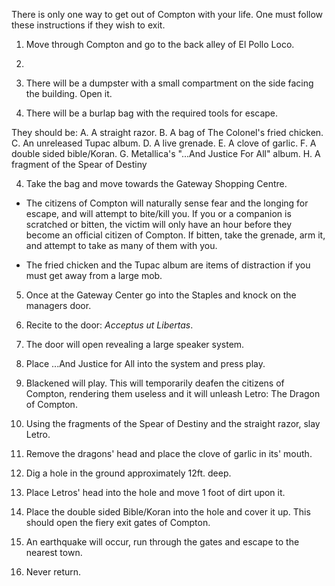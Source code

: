 
There is only one way to get out of Compton with your life. One must follow these instructions if they wish to exit.

1. Move through Compton and go to the back alley of El Pollo Loco.
2. 
3. There will be a dumpster with a small compartment on the side facing the building. Open it.

4. There will be a burlap bag with the required tools for escape.

They should be:
A. A straight razor.
B. A bag of The Colonel's fried chicken.
C. An unreleased Tupac album.
D. A live grenade.
E. A clove of garlic.
F. A double sided bible/Koran.
G. Metallica's "...And Justice For All" album.
H. A fragment of the Spear of Destiny

4. Take the bag and move towards the Gateway Shopping Centre.

- The citizens of Compton will naturally sense fear and the longing for escape, and will attempt to bite/kill you. If you or a companion is scratched or bitten, the victim will only have an hour before they become an official citizen of Compton. If bitten, take the grenade, arm it, and attempt to take as many of them with you.

- The fried chicken and the Tupac album are items of distraction if you must get away from a large mob.

5. Once at the Gateway Center go into the Staples and knock on the managers door.

6. Recite to the door: _Acceptus ut Libertas_.

7. The door will open revealing a large speaker system.

8. Place ...And Justice for All into the system and press play.

9. Blackened will play. This will temporarily deafen the citizens of Compton, rendering them useless and it will unleash Letro: The Dragon of Compton.

10. Using the fragments of the Spear of Destiny and the straight razor, slay Letro.

11. Remove the dragons' head and place the clove of garlic in its' mouth.

12. Dig a hole in the ground approximately 12ft. deep.

13. Place Letros' head into the hole and move 1 foot of dirt upon it.

14. Place the double sided Bible/Koran into the hole and cover it up. This should open the fiery exit gates of Compton.

15. An earthquake will occur, run through the gates and escape to the nearest town.

16. Never return.